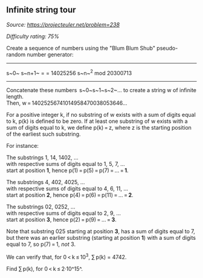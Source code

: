 Infinite string tour
--------------------

*Source: https://projecteuler.net/problem=238*


*Difficulty rating: 75%*

Create a sequence of numbers using the "Blum Blum Shub" pseudo-random
number generator:

  ------------------------ ------------------------ ------------------------
  s~0~                     s~n+1~
  =                        =
  14025256                 s~n~<sup>2</sup> mod 20300713
  ------------------------ ------------------------ ------------------------

Concatenate these numbers  s~0~s~1~s~2~… to create a string w of
infinite length.\
 Then, w = 14025256741014958470038053646…

For a positive integer k, if no substring of w exists with a sum of
digits equal to k, p(k) is defined to be zero. If at least one substring
of w exists with a sum of digits equal to k, we define p(k) = z, where z
is the starting position of the earliest such substring.

For instance:

The substrings 1, 14, 1402, …\
 with respective sums of digits equal to 1, 5, 7, …\
 start at position **1**, hence p(1) = p(5) = p(7) = … = **1**.

The substrings 4, 402, 4025, …\
 with respective sums of digits equal to 4, 6, 11, …\
 start at position **2**, hence p(4) = p(6) = p(11) = … = **2**.

The substrings 02, 0252, …\
 with respective sums of digits equal to 2, 9, …\
 start at position **3**, hence p(2) = p(9) = … = **3**.

Note that substring 025 starting at position **3**, has a sum of digits
equal to 7, but there was an earlier substring (starting at position
**1**) with a sum of digits equal to 7, so p(7) = 1, *not* 3.

We can verify that, for 0 \< k ≤ 10<sup>3</sup>, ∑ p(k) = 4742.

Find ∑ p(k), for 0 \< k ≤ 2·10^15^.
